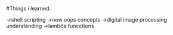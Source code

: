 #Things i learned:

->shell scripting 
->new oops concepts
->digital image processing understanding
->lambda funcctions

